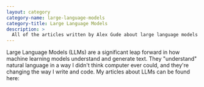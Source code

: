 ```yaml
---
layout: category
category-name: large-language-models
category-title: Large Language Models
description: >
  All of the articles written by Alex Gude about large language models (LLMs).
---
```


Large Language Models (LLMs) are a significant leap forward in how machine
learning models understand and generate text. They "understand" natural
language in a way I didn't think computer ever could, and they're changing the
way I write and code. My articles about LLMs can be found here:

